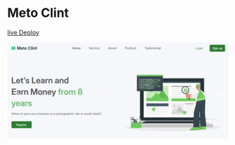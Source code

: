 # Meto Clint

[live Deploy](https://your-perfect-meto-clint.surge.sh/)

![ss](./src/assets/Capture.PNG)